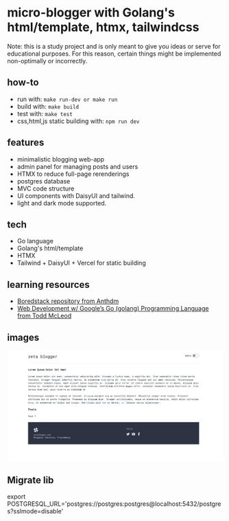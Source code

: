 # micro-blogger with Golang's html/template, htmx, tailwindcss

Note: this is a study project and is only meant to give you ideas or serve
for educational purposes. For this reason, certain things might
be implemented non-optimally or incorrectly.

## how-to
- run with: ```make run-dev or make run```
- build with: ```make build```
- test with: ```make test```
- css,html,js static building with: ```npm run dev```

## features
- minimalistic blogging web-app
- admin panel for managing posts and users
- HTMX to reduce full-page rerenderings
- postgres database
- MVC code structure
- UI components with DaisyUI and tailwind.
- light and dark mode supported.

## tech
- Go language
- Golang's html/template
- HTMX
- Tailwind + DaisyUI + Vercel for static building

## learning resources
- [Boredstack repository from Anthdm](https://github.com/anthdm/boredstack/)
- [Web Development w/ Google’s Go (golang) Programming Language from Todd McLeod](https://www.udemy.com/course/go-programming-language/)

## images

![Snapshot of homepage on 28-08-2023](2023-08-28_16-09-snapshot.jpg)

## Migrate lib
export POSTGRESQL_URL='postgres://postgres:postgres@localhost:5432/postgres?sslmode=disable'